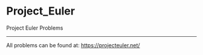 # Project_Euler

Project Euler Problems

---

All problems can be found at: https://projecteuler.net/
